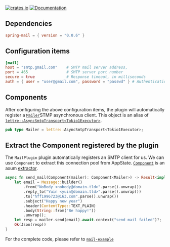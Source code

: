 [![crates.io](https://img.shields.io/crates/v/spring-mail.svg)](https://crates.io/crates/spring-mail)
[![Documentation](https://docs.rs/spring-mail/badge.svg)](https://docs.rs/spring-mail)

## Dependencies

```toml
spring-mail = { version = "0.0.6" }
```

## Configuration items

```toml
[mail]
host = "smtp.gmail.com"    # SMTP mail server address,
port = 465                 # SMTP server port number
secure = true              # Response timeout, in milliseconds
auth = { user = "user@gmail.com", password = "passwd" } # Authentication information
```

## Components

After configuring the above configuration items, the plugin will automatically register a [`Mailer`](https://docs.rs/spring-mail/latest/spring_mail/type.Mailer.html)STMP asynchronous client. This object is an alias of [`lettre::AsyncSmtpTransport<Tokio1Executor>`](https://docs.rs/lettre/latest/lettre/transport/smtp/struct.AsyncSmtpTransport.html).

```rust
pub type Mailer = lettre::AsyncSmtpTransport<Tokio1Executor>;
```

## Extract the Component registered by the plugin

The `MailPlugin` plugin automatically registers an SMTP client for us. We can use `Component` to extract this connection pool from AppState. [`Component`](https://docs.rs/spring-web/latest/spring_web/extractor/struct.Component.html) is an axum [extractor](https://docs.rs/axum/latest/axum/extract/index.html).

```rust
async fn send_mail(Component(mailer): Component<Mailer>) -> Result<impl IntoResponse> {
    let email = Message::builder()
        .from("NoBody <nobody@domain.tld>".parse().unwrap())
        .reply_to("Yuin <yuin@domain.tld>".parse().unwrap())
        .to("hff1996723@163.com".parse().unwrap())
        .subject("Happy new year")
        .header(ContentType::TEXT_PLAIN)
        .body(String::from("Be happy!"))
        .unwrap();
    let resp = mailer.send(email).await.context("send mail failed")?;
    Ok(Json(resp))
}
```

For the complete code, please refer to [`mail-example`](https://github.com/spring-rs/spring-rs/tree/master/examples/mail-example)